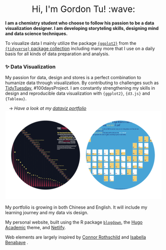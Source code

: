 
<h1 style="font-weight:normal" align="center">
  &nbsp;Hi, I'm Gordon Tu! :wave:&nbsp;
</h1>




**I am a chemistry student who choose to follow his passion to be a data visualization designer. I am developing storyteling skills, designing mind and data science techniques.**

To visualize data I mainly utilize the package [`{ggplot2}`](https://ggplot2.tidyverse.org/) from the [`{tidyverse}` package collection](https://www.tidyverse.org/) including many more that I use on a daily basis for all kinds of data preparation and analysis.


 

### :sparkles: Data Visualization

My passion for data, design and stores is a perfect combination to humanize data through visualization. By contributing to challenges such as [TidyTuesday](https://github.com/Z3tt/TidyTuesday), #100daysProject. I am constantly strengthening my skills in design and reproducible data visualization with `{ggplot2}`, `{d3.js}` and `{Tableau}`. 

&nbsp;&nbsp;&nbsp;&rarr; <i>Have a look at my [dataviz portfolio](tuyukun.com)</i>
![](data-viz.png)

My portfolio is growing in both Chinese and English. It will include my learning journey and my data vis design.


My personal website, built using the R package [`blogdown`](https://bookdown.org/yihui/blogdown/), the [Hugo Academic](https://themes.gohugo.io/academic/) theme, and [Netlify](https://www.netlify.com/).

Web elements are largely inspired by [Connor Rothschild](https://www.connorrothschild.com/) and [Isabella Benabaye](https://isabella-b.com/)
.
